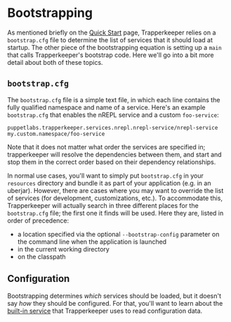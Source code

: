 # Bootstrapping

As mentioned briefly on the [Quick Start](Trapperkeeper-Quick-Start) page, Trapperkeeper relies on a `bootstrap.cfg` file to determine the list of services that it should load at startup.  The other piece of the bootstrapping equation is setting up a `main` that calls Trapperkeeper's bootstrap code.  Here we'll go into a bit more detail about both of these topics.

## `bootstrap.cfg`

The `bootstrap.cfg` file is a simple text file, in which each line contains the fully qualified namespace and name of a service.  Here's an example `bootstrap.cfg` that enables the nREPL service and a custom `foo-service`:

```
puppetlabs.trapperkeeper.services.nrepl.nrepl-service/nrepl-service
my.custom.namespace/foo-service
```

Note that it does not matter what order the services are specified in; trapperkeeper will resolve the dependencies between them, and start and stop them in the correct order based on their dependency relationships.

In normal use cases, you'll want to simply put `bootstrap.cfg` in your `resources` directory and bundle it as part of your application (e.g. in an uberjar).  However, there are cases where you may want to override the list of services (for development, customizations, etc.).  To accommodate this, Trapperkeeper will actually search in three different places for the `bootstrap.cfg` file; the first one it finds will be used.  Here they are, listed in order of precedence:

  * a location specified via the optional `--bootstrap-config` parameter on the command line when the application is launched
  * in the current working directory
  * on the classpath

## Configuration

Bootstrapping determines _which_ services should be loaded, but it doesn't say _how_ they should be configured. For that, you'll want to learn about the [built-in service](Built-in-Services#configuration-service) that Trapperkeeper uses to read configuration data.
